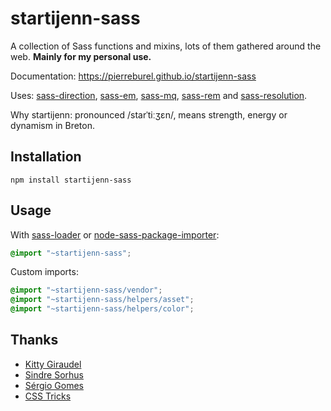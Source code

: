 # startijenn-sass

A collection of Sass functions and mixins, lots of them gathered around the web. **Mainly for my personal use.**

Documentation: https://pierreburel.github.io/startijenn-sass

Uses: [sass-direction](https://github.com/pierreburel/sass-direction), [sass-em](https://github.com/pierreburel/sass-em), [sass-mq](https://github.com/sass-mq/sass-mq), [sass-rem](https://github.com/pierreburel/sass-rem) and [sass-resolution](https://github.com/pierreburel/sass-resolution).

Why startijenn: pronounced /starˈtiːʒɛn/, means strength, energy or dynamism in Breton.

## Installation

```shell
npm install startijenn-sass
```

## Usage

With [sass-loader](https://github.com/webpack-contrib/sass-loader) or [node-sass-package-importer](https://github.com/maoberlehner/node-sass-package-importer):

```scss
@import "~startijenn-sass";
```

Custom imports:

```scss
@import "~startijenn-sass/vendor";
@import "~startijenn-sass/helpers/asset";
@import "~startijenn-sass/helpers/color";
```

## Thanks

* [Kitty Giraudel](https://github.com/KittyGiraudel)
* [Sindre Sorhus](https://github.com/sindresorhus)
* [Sérgio Gomes](https://github.com/sgomes)
* [CSS Tricks](https://css-tricks.com/snippets/sass/)
